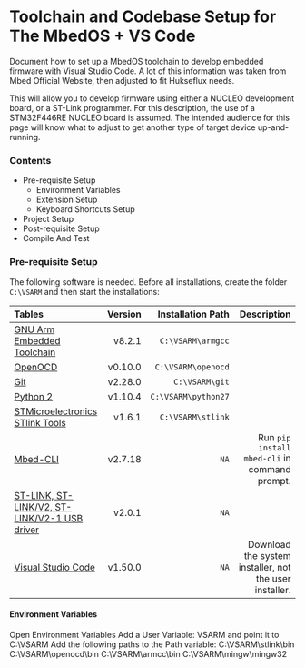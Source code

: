 # Toolchain and Codebase Setup for The MbedOS + VS Code
Document how to set up a MbedOS toolchain to develop embedded firmware with Visual Studio Code. A lot of this information was taken from Mbed Official Website, 
then adjusted to fit Hukseflux needs.

This will allow you to develop firmware using either a NUCLEO development board, or a ST-Link programmer. For this description, the use of a STM32F446RE NUCLEO board is assumed. 
The intended audience for this page will know what to adjust to get another type of target device up-and-running.

### Contents

- Pre-requisite Setup
    - Environment Variables
    - Extension Setup
    - Keyboard Shortcuts Setup
- Project Setup
- Post-requisite Setup
- Compile And Test

### Pre-requisite Setup

The following software is needed. Before all installations, create the folder `C:\VSARM` and then start the installations:

| Tables         | Version | Installation Path | Description |
| :------------- | -------:| -----------------:| -----------:|
| [GNU Arm Embedded Toolchain](https://developer.arm.com/tools-and-software/open-source-software/developer-tools/gnu-toolchain/gnu-rm/downloads) | v8.2.1 | `C:\VSARM\armgcc` |
| [OpenOCD](https://freddiechopin.info/en/download/category/4-openocd) | v0.10.0 | `C:\VSARM\openocd` |
| [Git](https://git-scm.com/download/win) | v2.28.0 | `C:\VSARM\git` |
| [Python 2](https://www.python.org/downloads/windows/) | v1.10.4 | `C:\VSARM\python27` |
| [STMicroelectronics STlink Tools](https://github.com/stlink-org/stlink/releases/tag/v1.6.1) | v1.6.1 | `C:\VSARM\stlink` |
| [Mbed-CLI](https://pypi.org/project/mbed-cli/#:~:text=Mbed%20CLI%20is%20a%20Python,to%20install%20Mercurial%20and%20Git.) | v2.7.18 | `NA` | Run `pip install mbed-cli` in command prompt. |
| [ST-LINK, ST-LINK/V2, ST-LINK/V2-1 USB driver](https://my.st.com/content/my_st_com/en/products/development-tools/software-development-tools/stm32-software-development-tools/stm32-utilities/stsw-link009.html) | v2.0.1 | `NA` |
| [Visual Studio Code](https://code.visualstudio.com/) | v1.50.0 | `NA` |  Download the system installer, not the user installer.

#### Environment Variables

Open Environment Variables
Add a User Variable: VSARM and point it to C:\VSARM
Add the following paths to the Path variable:
C:\VSARM\stlink\bin
C:\VSARM\openocd\bin
C:\VSARM\armcc\bin
C:\VSARM\mingw\mingw32
